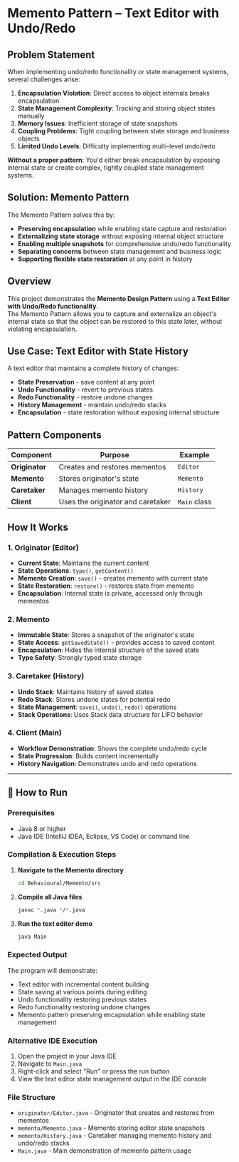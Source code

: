 # Memento Pattern – Text Editor with Undo/Redo

## Problem Statement
When implementing undo/redo functionality or state management systems, several challenges arise:

1. **Encapsulation Violation**: Direct access to object internals breaks encapsulation
2. **State Management Complexity**: Tracking and storing object states manually
3. **Memory Issues**: Inefficient storage of state snapshots
4. **Coupling Problems**: Tight coupling between state storage and business objects
5. **Limited Undo Levels**: Difficulty implementing multi-level undo/redo

**Without a proper pattern**: You'd either break encapsulation by exposing internal state or create complex, tightly coupled state management systems.

## Solution: Memento Pattern
The Memento Pattern solves this by:
- **Preserving encapsulation** while enabling state capture and restoration
- **Externalizing state storage** without exposing internal object structure
- **Enabling multiple snapshots** for comprehensive undo/redo functionality
- **Separating concerns** between state management and business logic
- **Supporting flexible state restoration** at any point in history

## Overview
This project demonstrates the **Memento Design Pattern** using a **Text Editor with Undo/Redo functionality**.  
The Memento Pattern allows you to capture and externalize an object's internal state so that the object can be restored to this state later, without violating encapsulation.

## Use Case: Text Editor with State History
A text editor that maintains a complete history of changes:
- **State Preservation** - save content at any point
- **Undo Functionality** - revert to previous states
- **Redo Functionality** - restore undone changes
- **History Management** - maintain undo/redo stacks
- **Encapsulation** - state restoration without exposing internal structure

## Pattern Components

| Component | Purpose | Example |
|-----------|---------|---------|
| **Originator** | Creates and restores mementos | `Editor` |
| **Memento** | Stores originator's state | `Memento` |
| **Caretaker** | Manages memento history | `History` |
| **Client** | Uses the originator and caretaker | `Main` class |

## How It Works

### 1. **Originator (Editor)**
- **Current State**: Maintains the current content
- **State Operations**: `type()`, `getContent()`
- **Memento Creation**: `save()` - creates memento with current state
- **State Restoration**: `restore()` - restores state from memento
- **Encapsulation**: Internal state is private, accessed only through mementos

### 2. **Memento**
- **Immutable State**: Stores a snapshot of the originator's state
- **State Access**: `getSavedState()` - provides access to saved content
- **Encapsulation**: Hides the internal structure of the saved state
- **Type Safety**: Strongly typed state storage

### 3. **Caretaker (History)**
- **Undo Stack**: Maintains history of saved states
- **Redo Stack**: Stores undone states for potential redo
- **State Management**: `save()`, `undo()`, `redo()` operations
- **Stack Operations**: Uses Stack data structure for LIFO behavior

### 4. **Client (Main)**
- **Workflow Demonstration**: Shows the complete undo/redo cycle
- **State Progression**: Builds content incrementally
- **History Navigation**: Demonstrates undo and redo operations

---

## 🚀 How to Run

### Prerequisites
- Java 8 or higher
- Java IDE (IntelliJ IDEA, Eclipse, VS Code) or command line

### Compilation & Execution Steps

1. **Navigate to the Memento directory**
   ```bash
   cd Behavioural/Memento/src
   ```

2. **Compile all Java files**
   ```bash
   javac *.java */*.java
   ```

3. **Run the text editor demo**
   ```bash
   java Main
   ```

### Expected Output
The program will demonstrate:
- Text editor with incremental content building
- State saving at various points during editing
- Undo functionality restoring previous states
- Redo functionality restoring undone changes
- Memento pattern preserving encapsulation while enabling state management

### Alternative IDE Execution
1. Open the project in your Java IDE
2. Navigate to `Main.java`
3. Right-click and select "Run" or press the run button
4. View the text editor state management output in the IDE console

### File Structure
- `originator/Editor.java` - Originator that creates and restores from mementos
- `memento/Memento.java` - Memento storing editor state snapshots
- `memento/History.java` - Caretaker managing memento history and undo/redo stacks
- `Main.java` - Main demonstration of memento pattern usage

